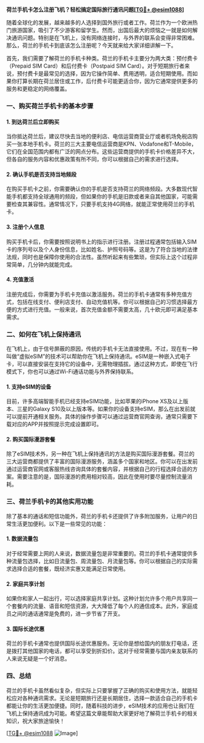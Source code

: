 **荷兰手机卡怎么注册飞机？轻松搞定国际旅行通讯问题[[TG💪+ @esim1088](https://t.me/s/esim1088)]**

随着全球化的发展，越来越多的人选择到国外旅行或者工作。荷兰作为一个欧洲热门旅游国家，吸引了不少游客和留学生。然而，出国后最大的烦恼之一就是如何解决通讯问题。特别是在飞机上，没有网络连接时，与外界的联系会变得非常困难。那么，荷兰的手机卡到底该怎么注册呢？今天就来给大家详细讲解一下。

首先，我们需要了解荷兰的手机卡种类。荷兰的手机卡主要分为两大类：预付费卡（Prepaid SIM Card）和后付费卡（Postpaid SIM Card）。对于短期旅行者来说，预付费卡是最常见的选择，因为它操作简单、费用透明，适合短期使用。而如果你打算长期在荷兰居住或工作，后付费卡可能更适合你，因为它通常提供更多的服务和更稳定的网络覆盖。

### **一、购买荷兰手机卡的基本步骤**

#### **1. 到达荷兰后立即购买**
当你抵达荷兰后，建议尽快去当地的便利店、电信运营商营业厅或者机场免税店购买一张本地手机卡。荷兰的三大主要电信运营商是KPN、Vodafone和T-Mobile，它们在全国范围内都有广泛的网点分布。这些运营商提供的手机卡价格差异不大，但各自的服务内容和优惠政策有所不同，你可以根据自己的需求进行选择。

#### **2. 确认手机是否支持当地频段**
在购买手机卡之前，你需要确认你的手机是否支持荷兰的网络频段。大多数现代智能手机都支持全球通用的频段，但如果你的手机是旧款或者来自其他国家，可能需要检查其兼容性。通常情况下，只要手机支持4G网络，就能正常使用荷兰的手机卡。

#### **3. 注册个人信息**
购买手机卡后，你需要按照说明书上的指示进行注册。注册过程通常包括输入SIM卡的序列号以及个人身份信息，比如姓名、护照号码等。这是为了符合当地的法律法规，同时也是保障你使用的合法性。虽然听起来有些繁琐，但实际上这个过程非常简单，几分钟内就能完成。

#### **4. 充值激活**
注册完成后，你需要为手机卡充值以激活服务。荷兰的手机卡通常有多种充值方式，包括在线支付、便利店支付、自动充值机等。你可以根据自己的习惯选择最方便的方式进行充值。一般来说，首次充值金额不需要太高，几十欧元即可满足基本需求。

### **二、如何在飞机上保持通讯**

在飞机上，由于信号屏蔽的原因，传统的手机卡无法直接使用。不过，现在有一种叫做“虚拟eSIM”的技术可以帮助你在飞机上保持通讯。eSIM是一种嵌入式电子卡，可以直接安装在支持它的设备中，无需物理插拔。通过这种方式，即使在飞行模式下，你也可以通过Wi-Fi通话功能与外界保持联系。

#### **1. 支持eSIM的设备**
目前，许多高端智能手机已经支持eSIM功能，比如苹果的iPhone XS及以上版本、三星的Galaxy S10及以上版本等。如果你的设备支持eSIM，那么在出发前就可以提前开通相关服务。具体的操作步骤可以通过运营商官网查询，通常只需要下载对应的APP并按照提示完成设置即可。

#### **2. 购买国际漫游套餐**
除了eSIM技术外，另一种在飞机上保持通讯的方法是购买国际漫游套餐。荷兰的三大运营商都提供了丰富的国际漫游服务，涵盖多个国家和地区。你可以在出发前通过运营商官网或客服热线咨询具体的套餐内容，并根据自己的行程选择合适的方案。需要注意的是，国际漫游的费用相对较高，因此在使用时要尽量控制流量消耗。

### **三、荷兰手机卡的其他实用功能**

除了基本的通话和短信功能外，荷兰的手机卡还提供了许多附加服务，让用户的日常生活更加便利。以下是一些常见的功能：

#### **1. 数据流量包**
对于经常需要上网的人来说，数据流量包是非常重要的。荷兰的手机卡通常提供多种流量包选择，比如日流量包、周流量包、月流量包等。你可以根据自己的实际需求选择合适的套餐，既经济实惠又能满足日常使用。

#### **2. 家庭共享计划**
如果你和家人一起出行，可以选择家庭共享计划。这种计划允许多个用户共享同一个套餐内的流量、语音和短信资源，大大降低了每个人的通信成本。此外，家庭成员之间的通话通常是免费的，进一步节省了开支。

#### **3. 国际长途优惠**
荷兰的手机卡通常也提供国际长途优惠服务。无论你是想给国内的朋友打电话，还是拨打其他国家的电话，都可以享受到折扣价。这对于经常需要与国内亲友联系的人来说无疑是一个好消息。

### **四、总结**

荷兰的手机卡虽然看似复杂，但实际上只要掌握了正确的购买和使用方法，就能轻松应对各种通讯需求。无论是短期旅行还是长期居住，选择一款适合自己的手机卡都能让你的生活更加便捷。同时，随着科技的进步，eSIM技术的应用也让我们在飞机上保持通讯成为可能。希望这篇文章能帮助大家更好地了解荷兰手机卡的相关知识，祝大家旅途愉快！

[[TG💪+ @esim1088](https://t.me/s/esim1088) ![Image](https://i.postimg.cc/4NQfJmqS/Snipaste-2025-05-13-00-14-12.png)]